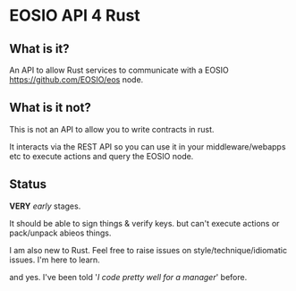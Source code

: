 # EOSIO API 4 Rust
## What is it?

An API to allow Rust services to communicate with a EOSIO <https://github.com/EOSIO/eos> node.

## What is it not?

This is not an API to allow you to write contracts in rust. 

It interacts via the REST API so you can use it in your middleware/webapps etc to execute actions 
and query the EOSIO node.

## Status

**VERY** _early_ stages.

It should be able to sign things & verify keys.
but can't execute actions or pack/unpack abieos things.

I am also new to Rust. Feel free to raise issues on style/technique/idiomatic issues. I'm here to learn.

and yes. I've been told '_I code pretty well for a manager_' before.
